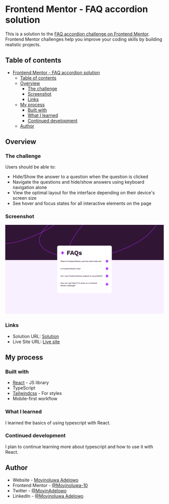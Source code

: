 # Frontend Mentor - FAQ accordion solution

This is a solution to the [FAQ accordion challenge on Frontend Mentor](https://www.frontendmentor.io/challenges/faq-accordion-wyfFdeBwBz). Frontend Mentor challenges help you improve your coding skills by building realistic projects. 

## Table of contents

- [Frontend Mentor - FAQ accordion solution](#frontend-mentor---faq-accordion-solution)
  - [Table of contents](#table-of-contents)
  - [Overview](#overview)
    - [The challenge](#the-challenge)
    - [Screenshot](#screenshot)
    - [Links](#links)
  - [My process](#my-process)
    - [Built with](#built-with)
    - [What I learned](#what-i-learned)
    - [Continued development](#continued-development)
  - [Author](#author)


## Overview

### The challenge

Users should be able to:

- Hide/Show the answer to a question when the question is clicked
- Navigate the questions and hide/show answers using keyboard navigation alone
- View the optimal layout for the interface depending on their device's screen size
- See hover and focus states for all interactive elements on the page

### Screenshot

![](./public/screenshot.png)


### Links

- Solution URL: [Solution](https://gitlab.com/Moyinoluwa-10/frontend-mentor-faq-accordion)
- Live Site URL: [Live site](https://faq-accordioon.netlify.app/)

## My process

### Built with

- [React](https://reactjs.org/) - JS library
- TypeScript
- [Tailwindcss](https://tailwindcss.com/) - For styles
- Mobile-first workflow
  
### What I learned

I learned the basics of using typescript with React.

### Continued development

I plan to continue learning more about typescript and how to use it with React.


## Author

- Website - [Moyinoluwa Adelowo](https://moyinadelowo.com)
- Frontend Mentor - [@Moyinoluwa-10](https://www.frontendmentor.io/profile/Moyinoluwa-10)
- Twitter - [@MoyinAdelowo](https://www.twitter.com/MoyinAdelowo)
- LinkedIn - [@Moyinoluwa Adelowo](https://www.linkedin.com/in/moyinoluwa-adelowo/)